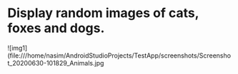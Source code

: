 # Display random images of cats, foxes and dogs.

![img1](file:///home/nasim/AndroidStudioProjects/TestApp/screenshots/Screenshot_20200630-101829_Animals.jpg
